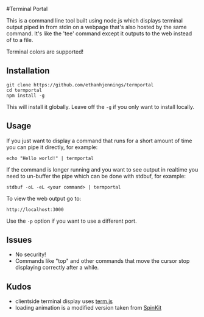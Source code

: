 #Terminal Portal

This is a command line tool built using node.js which displays terminal output piped in from stdin on a webpage that's also hosted by the same command. It's like the 'tee' command except it outputs to the web instead of to a file.

Terminal colors are supported!

## Installation

```shell
git clone https://github.com/ethanhjennings/termportal
cd termportal
npm install -g
```

This will install it globally. Leave off the `-g` if you only want to install locally.

## Usage

If you just want to display a command that runs for a short amount of time you can pipe it directly, for example:
```shell
echo "Hello world!" | termportal
```

If the command is longer running and you want to see output in realtime you need to un-buffer the pipe which can be done with stdbuf, for example:
```shell
stdbuf -oL -eL <your command> | termportal
```

To view the web output go to:
```
http://localhost:3000
```

Use the `-p` option if you want to use a different port.

## Issues
- No security!
- Commands like "top" and other commands that move the cursor stop displaying correctly after a while.

## Kudos

- clientside terminal display uses [term.js](https://github.com/chjj/term.js)
- loading animation is a modified version taken from [SpinKit](https://github.com/tobiasahlin/SpinKit)

